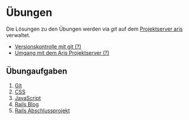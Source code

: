 # Übungen

Die Lösungen zu den Übungen werden via *git* auf dem [Projektserver aris](http://admin.htw-webtech.com)
verwaltet.

* [Versionskontrolle mit git (?)](/site/manual.html#git)
* [Umgang mit dem Aris Projektserver (?)](/site/manual.html#aris)


## Übungaufgaben

1. [Git](exercises/git.html)
1. [CSS](exercises/css.html)
1. [JavaScript](exercises/javascript.html)
1. [Rails Blog](exercises/rails-blog.html)
1. [Rails Abschlussprojekt](exercises/rails-invoicr.html)

